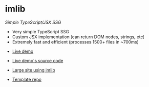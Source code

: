 # imlib

*Simple TypeScript/JSX SSG*

- Very simple TypeScript SSG
- Custom JSX implementation (can return DOM nodes, strings, etc)
- Extremely fast and efficient (processes 1500+ files in ~700ms)

* [Live demo](https://sdegutis.github.io/imlib-template/)
* [Live demo's source code](https://github.com/sdegutis/imlib-template/tree/main/site)

* [Large site using imlib](https://github.com/sdegutis/immaculatalibrary.com/tree/main/site)

* [Template repo](https://github.com/sdegutis/imlib-template)
